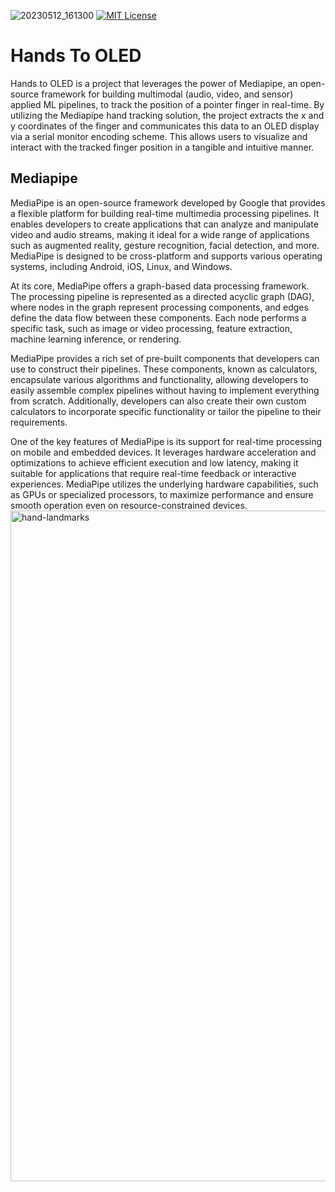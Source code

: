 ![20230512_161300](https://github.com/s5y-ux/Hands_To_OLED/assets/59636597/c82f5acc-ffdb-4fed-bc15-5c2ec9208bdf)
[![MIT License](https://img.shields.io/badge/License-MIT-green.svg)](https://choosealicense.com/licenses/mit/)
# Hands To OLED
Hands to OLED is a project that leverages the power of Mediapipe, an open-source framework for building multimodal (audio, video, and sensor) applied ML pipelines, to track the position of a pointer finger in real-time. By utilizing the Mediapipe hand tracking solution, the project extracts the x and y coordinates of the finger and communicates this data to an OLED display via a serial monitor encoding scheme. This allows users to visualize and interact with the tracked finger position in a tangible and intuitive manner.

## Mediapipe

MediaPipe is an open-source framework developed by Google that provides a flexible platform for building real-time multimedia processing pipelines. It enables developers to create applications that can analyze and manipulate video and audio streams, making it ideal for a wide range of applications such as augmented reality, gesture recognition, facial detection, and more. MediaPipe is designed to be cross-platform and supports various operating systems, including Android, iOS, Linux, and Windows.

At its core, MediaPipe offers a graph-based data processing framework. The processing pipeline is represented as a directed acyclic graph (DAG), where nodes in the graph represent processing components, and edges define the data flow between these components. Each node performs a specific task, such as image or video processing, feature extraction, machine learning inference, or rendering.

MediaPipe provides a rich set of pre-built components that developers can use to construct their pipelines. These components, known as calculators, encapsulate various algorithms and functionality, allowing developers to easily assemble complex pipelines without having to implement everything from scratch. Additionally, developers can also create their own custom calculators to incorporate specific functionality or tailor the pipeline to their requirements.

One of the key features of MediaPipe is its support for real-time processing on mobile and embedded devices. It leverages hardware acceleration and optimizations to achieve efficient execution and low latency, making it suitable for applications that require real-time feedback or interactive experiences. MediaPipe utilizes the underlying hardware capabilities, such as GPUs or specialized processors, to maximize performance and ensure smooth operation even on resource-constrained devices.
<img width="1073" alt="hand-landmarks" src="https://github.com/s5y-ux/Hands_To_OLED/assets/59636597/48680f99-976f-4b2e-80fc-ee236e5d4e4c">

